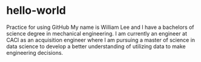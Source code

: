# hello-world
Practice for using GitHub
My name is William Lee and I have a bachelors of science degree in mechanical engineering. I am currently an engineer at CACI as an acquisition engineer where I am pursuing a master of science in data science to develop a better understanding of utilizing data to make engineering decisions. 
